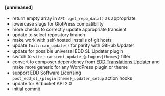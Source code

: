 #### [unreleased]
* return empty array in `API::get_repo_data()` as appropriate
* lowercase slugs for GlotPress compatibility
* more checks to correctly update appropriate transient
* update to select repository branch
* make work with self-hosted installs of git hosts
* update `Init::can_update()` for parity with GitHub Updater
* update for possible universal EDD SL Updater plugin
* switch to `site_transient_update_{plugins|themes}` filter
* convert to composer dependency from [EDD Translations Updater](https://github.com/afragen/edd-translations-updater) and make more generic for any WordPress plugin or theme
* support EDD Software Licensing `post_edd_sl_{plugin|theme}_updater_setup` action hooks
* update for Bitbucket API 2.0
* initial commit
